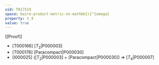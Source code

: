 ```yaml
---
uid: T017519
space: baire-product-metric-on-mathbb{r}^{omega}
property: t_4
value: true
---
```

[[Proof]]

* [T000166] [$T_2$|P000003]
* [T000176] [Paracompact|P000030]
* [I000025] ([$T_2$|P000003] + [Paracompact|P000030]) => [$T_4$|P000007]

